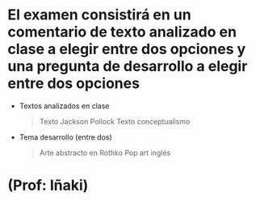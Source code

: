 # El examen consistirá en un comentario de texto analizado en clase a elegir entre dos opciones y una pregunta de desarrollo a elegir entre dos opciones
- Textos analizados en clase
    >Texto Jackson Pollock
    >Texto conceptualismo
- Tema desarrollo (entre dos)
    >Arte abstracto en Rothko
    >Pop art inglés
# (Prof: Iñaki)
